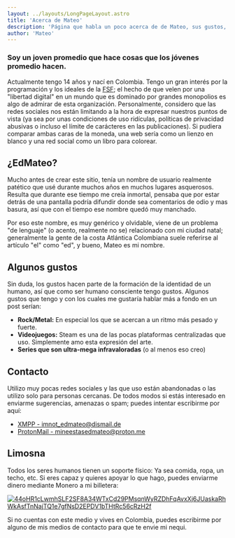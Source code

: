 ```yaml
---
layout: ../layouts/LongPageLayout.astro
title: 'Acerca de Mateo'
description: 'Página que habla un poco acerca de de Mateo, sus gustos, etc.'
author: 'Mateo'
---
```


### Soy un joven promedio que hace cosas que los jóvenes promedio hacen.

Actualmente tengo 14 años y nací en Colombia. Tengo un gran interés por la programación y los ideales de la [FSF](https://www.fsf.org); el hecho de que velen por una "libertad digital" en un mundo que es dominado por grandes monopolios es algo de admirar de esta organización. Personalmente, considero que las redes sociales nos están limitando a la hora de expresar nuestros puntos de vista (ya sea por unas condiciones de uso ridículas, políticas de privacidad abusivas o incluso el límite de carácteres en las publicaciones). Si pudiera comparar ambas caras de la moneda, una web sería como un lienzo en blanco y una red social como un libro para colorear.

## ¿EdMateo?

Mucho antes de crear este sitio, tenía un nombre de usuario realmente patético que usé durante muchos años en muchos lugares asquerosos. Resulta que durante ese tiempo me creía inmortal, pensaba que por estar detrás de una pantalla podría difundir donde sea comentarios de odio y mas basura, así que con el tiempo ese nombre quedó muy manchado.

Por eso este nombre, es muy genérico y olvidable, viene de un problema "de lenguaje" (o acento, realmente no se) relacionado con mi ciudad natal; generalmente la gente de la costa Atlántica Colombiana suele referirse al artículo "el" como "ed", y bueno, Mateo es mi nombre.

## Algunos gustos

Sin duda, los gustos hacen parte de la formación de la identidad de un humano, así que como ser humano consciente tengo gustos. Algunos gustos que tengo y con los cuales me gustaría hablar más a fondo en un post serían:

- **Rock/Metal:** En especial los que se acercan a un ritmo más pesado y fuerte.
- **Videojuegos:** Steam es una de las pocas plataformas centralizadas que uso. Simplemente amo esta expresión del arte.
- **Series que son ultra-mega infravaloradas** (o al menos eso creo)

## Contacto

Utilizo muy pocas redes sociales y las que uso están abandonadas o las utilizo solo para personas cercanas. De todos modos si estás interesado en enviarme sugerencias, amenazas o spam; puedes intentar escribirme por aquí:

- [XMPP - imnot_edmateo@dismail.de](xmpp:imnot_edmateo@dismail.de)
- [ProtonMail - mineestasedmateo@proton.me](mailto:mineestasedmateo@proton.me)

## Limosna

Todos los seres humanos tienen un soporte físico: Ya sea comida, ropa, un techo, etc. Si eres capaz y quieres apoyar lo que hago, puedes enviarme dinero mediante Monero a mi billetera: 

[![44oHR1cLwmhSLF2SF8A34WTxCd29PMsqnWyRZDhFqAvxXj6JUaskaRhWkAsfTnNajTQ1e7gfNsD2EPDV1bTHtRc56cRzH2f](/img/MONERO.jpg)](assets/monero.txt)

Si no cuentas con este medio y vives en Colombia, puedes escribirme por alguno de mis medios de contacto para que te envie mi nequi.
